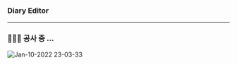 ### Diary Editor

---
### **👷🏼‍♂️ 공사 중 ...**
![Jan-10-2022 23-03-33](https://user-images.githubusercontent.com/72742121/148778943-504f8266-f84e-4433-99f3-d92f5a9fa90f.gif)


